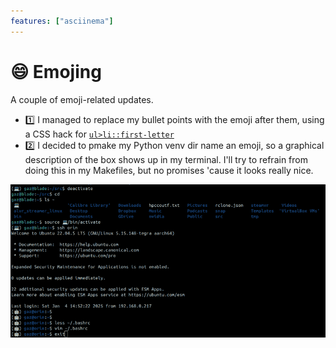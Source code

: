 ```yaml
---
features: ["asciinema"]
---
```

# 😄 Emojing

A couple of emoji-related updates.

* 1️⃣ I managed to replace my bullet points with the emoji after them,
  using a CSS hack for [`ul>li::first-letter`](/assets/css/style.css)
* 2️⃣ I decided to pmake my Python venv dir name an emoji, so a graphical
  description of the box shows up in my terminal. I'll try to refrain from
  doing this in my Makefiles, but no promises 'cause it looks really nice.

![emojis](emojis.cast.png)

